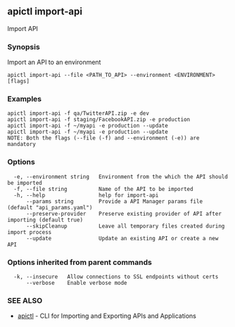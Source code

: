 ## apictl import-api

Import API

### Synopsis

Import an API to an environment

```
apictl import-api --file <PATH_TO_API> --environment <ENVIRONMENT> [flags]
```

### Examples

```
apictl import-api -f qa/TwitterAPI.zip -e dev
apictl import-api -f staging/FacebookAPI.zip -e production
apictl import-api -f ~/myapi -e production --update
apictl import-api -f ~/myapi -e production --update
NOTE: Both the flags (--file (-f) and --environment (-e)) are mandatory
```

### Options

```
  -e, --environment string   Environment from the which the API should be imported
  -f, --file string          Name of the API to be imported
  -h, --help                 help for import-api
      --params string        Provide a API Manager params file (default "api_params.yaml")
      --preserve-provider    Preserve existing provider of API after importing (default true)
      --skipCleanup          Leave all temporary files created during import process
      --update               Update an existing API or create a new API
```

### Options inherited from parent commands

```
  -k, --insecure   Allow connections to SSL endpoints without certs
      --verbose    Enable verbose mode
```

### SEE ALSO

* [apictl](apictl.md)	 - CLI for Importing and Exporting APIs and Applications

